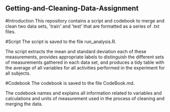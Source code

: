 ## Getting-and-Cleaning-Data-Assignment

#Introduction
This repository contains a script and codebook to merge and clean two data sets, 'train' and 'test' that are formatted as a series of .txt files. 

#Script
The script is saved to the file run_analysis.R.

The script extracts the mean and standard deviation each of these measurements, provides appropriate labels to distinguish the different sets of measurements gathered in each data set, and produces a tidy table with the average of all variables for all activities performed in the experiment for all subjects.

#Codebook
The codebook is saved to the file CodeBook.md.

The codebook names and explains all information related to variables and calculations and units of measurement used in the process of cleaning and merging the data.
